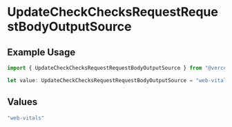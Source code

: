 # UpdateCheckChecksRequestRequestBodyOutputSource

## Example Usage

```typescript
import { UpdateCheckChecksRequestRequestBodyOutputSource } from "@vercel/sdk/models/operations";

let value: UpdateCheckChecksRequestRequestBodyOutputSource = "web-vitals";
```

## Values

```typescript
"web-vitals"
```